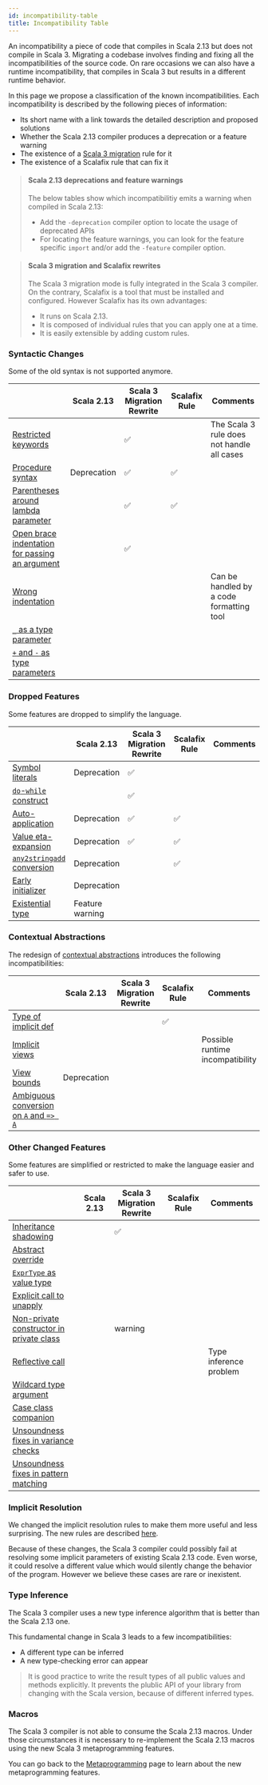 ```yaml
---
id: incompatibility-table
title: Incompatibility Table
---
```


An incompatibility a piece of code that compiles in Scala 2.13 but does not compile in Scala 3.
Migrating a codebase involves finding and fixing all the incompatibilities of the source code.
On rare occasions we can also have a runtime incompatibility, that compiles in Scala 3 but results in a different runtime behavior.

In this page we propose a classification of the known incompatibilities.
Each incompatibility is described by the following pieces of information:
 - Its short name with a link towards the detailed description and proposed solutions
 - Whether the Scala 2.13 compiler produces a deprecation or a feature warning
 - The existence of a [Scala 3 migration](../tooling/scala-3-migration-mode.md) rule for it
 - The existence of a Scalafix rule that can fix it

> #### Scala 2.13 deprecations and feature warnings
> The below tables show which incompatibilitiy emits a warning when compiled in Scala 2.13:
> - Add the `-deprecation` compiler option to locate the usage of deprecated APIs
> - For locating the feature warnings, you can look for the feature specific `import` and/or add the `-feature` compiler option.

> #### Scala 3 migration and Scalafix rewrites
> The Scala 3 migration mode is fully integrated in the Scala 3 compiler.
> On the contrary, Scalafix is a tool that must be installed and configured.
> However Scalafix has its own advantages:
> - It runs on Scala 2.13.
> - It is composed of individual rules that you can apply one at a time.
> - It is easily extensible by adding custom rules.

### Syntactic Changes

Some of the old syntax is not supported anymore.

||Scala 2.13|Scala 3 Migration Rewrite|Scalafix Rule|Comments|
|--- |--- |--- |--- |--- |
|[Restricted keywords](syntactic-changes.md#restricted-keywords)||✅||The Scala 3 rule does not handle all cases|
|[Procedure syntax](syntactic-changes.md#procedure-syntax)|Deprecation|✅|✅||
|[Parentheses around lambda parameter](syntactic-changes.md#parentheses-around-lambda-parameter)||✅|✅||
|[Open brace indentation for passing an argument](syntactic-changes.md#open-brace-indentation-for-passing-an-argument)||✅|||
|[Wrong indentation](syntactic-changes.md#wrong-indentation)||||Can be handled by a code formatting tool|
|[`_` as a type parameter](syntactic-changes.md#--as-a-type-parameter)|||||
|[`+` and `-` as type parameters](syntactic-changes.md#-and---as-type-parameters)|||||

### Dropped Features

Some features are dropped to simplify the language.

||Scala 2.13|Scala 3 Migration Rewrite|Scalafix Rule|Comments|
|--- |--- |--- |--- |--- |
|[Symbol literals](dropped-features.md#symbol-literals)|Deprecation|✅|||
|[`do`-`while` construct](dropped-features.md#do-while-construct)||✅|||
|[Auto-application](dropped-features.md#auto-application)|Deprecation|✅|✅||
|[Value eta-expansion](dropped-features.md#value-eta-expansion)|Deprecation|✅|✅||
|[`any2stringadd` conversion](dropped-features.md#any2stringadd-conversion)|Deprecation||✅||
|[Early initializer](dropped-features.md#early-initializer)|Deprecation||||
|[Existential type](dropped-features.md#existential-type)|Feature warning||||

### Contextual Abstractions

The redesign of [contextual abstractions](https://dotty.epfl.ch/docs/reference/contextual/motivation.html) introduces the following incompatibilities:

||Scala 2.13|Scala 3 Migration Rewrite|Scalafix Rule|Comments|
|--- |--- |--- |--- |--- |
|[Type of implicit def](contextual-abstractions.md#type-of-implicit-definition)|||✅||
|[Implicit views](contextual-abstractions.md#implicit-views)||||Possible runtime incompatibility|
|[View bounds](contextual-abstractions.md#view-bounds)|Deprecation||||
|[Ambiguous conversion on `A` and `=> A`](contextual-abstractions.md#ambiguous-conversion-on-a-and--a)|||||

### Other Changed Features

Some features are simplified or restricted to make the language easier and safer to use.

||Scala 2.13|Scala 3 Migration Rewrite|Scalafix Rule|Comments|
|--- |--- |--- |--- |--- |
|[Inheritance shadowing](other-changed-features.md#inheritance-shadowing)||✅|||
|[Abstract override](other-changed-features.md#abstract-override)|||||
|[`ExprType` as value type](other-changed-features.md#exprtype-as-value-type)|||||
|[Explicit call to unapply](other-changed-features.md#explicit-call-to-unapply)|||||
|[Non-private constructor in private class](other-changed-features.md#non-private-constructor-in-private-class)||warning|||
|[Reflective call](other-changed-features.md#reflective-call)||||Type inference problem|
|[Wildcard type argument](other-changed-features.md#wildcard-type-argument)|||||
|[Case class companion](other-changed-features.md#case-class-companion)|||||
|[Unsoundness fixes in variance checks](other-changed-features.md#unsoundness-fixes-in-variance-checks)|||||
|[Unsoundness fixes in pattern matching](other-changed-features.md#unsoundness-fixes-in-pattern-matching)|||||

### Implicit Resolution

We changed the implicit resolution rules to make them more useful and less surprising. The new rules are described [here](https://dotty.epfl.ch/docs/reference/changed-features/implicit-resolution.html).

Because of these changes, the Scala 3 compiler could possibly fail at resolving some implicit parameters of existing Scala 2.13 code.
Even worse, it could resolve a different value which would silently change the behavior of the program.
However we believe these cases are rare or inexistent.

### Type Inference

The Scala 3 compiler uses a new type inference algorithm that is better than the Scala 2.13 one.

This fundamental change in Scala 3 leads to a few incompatibilities:
- A different type can be inferred
- A new type-checking error can appear

> It is good practice to write the result types of all public values and methods explicitly.
> It prevents the plublic API of your library from changing with the Scala version, because of different inferred types.

### Macros

The Scala 3 compiler is not able to consume the Scala 2.13 macros.
Under those circumstances it is necessary to re-implement the Scala 2.13 macros using the new Scala 3 metaprogramming features.

You can go back to the [Metaprogramming](../compatibility/metaprogramming.md) page to learn about the new metaprogramming features.
